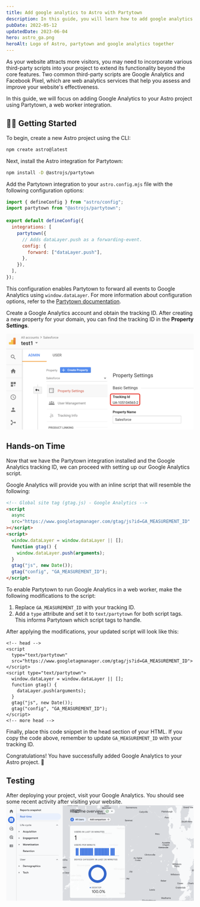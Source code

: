 ```yaml
---
title: Add google analytics to Astro with Partytown
description: In this guide, you will learn how to add google analytics to Astro without blocking the main thread using the partytown integration
pubDate: 2022-05-12
updatedDate: 2023-06-04
hero: astro_ga.png
heroAlt: Logo of Astro, partytown and google analytics together
---
```


As your website attracts more visitors, you may need to incorporate various third-party scripts into your project to extend its functionality beyond the core features. Two common third-party scripts are Google Analytics and Facebook Pixel, which are web analytics services that help you assess and improve your website's effectiveness.

In this guide, we will focus on adding Google Analytics to your Astro project using Partytown, a web worker integration.

## 🧑‍💻 Getting Started

To begin, create a new Astro project using the CLI:

```sh frame="none"
npm create astro@latest
```

Next, install the Astro integration for Partytown:

```sh frame="none"
npm install -D @astrojs/partytown
```

Add the Partytown integration to your `astro.config.mjs` file with the following configuration options:

```js title="astro.config.mjs"
import { defineConfig } from "astro/config";
import partytown from "@astrojs/partytown";

export default defineConfig({
  integrations: [
    partytown({
      // Adds dataLayer.push as a forwarding-event.
      config: {
        forward: ["dataLayer.push"],
      },
    }),
  ],
});
```

This configuration enables Partytown to forward all events to Google Analytics using `window.dataLayer`. For more information about configuration options, refer to the [Partytown documentation](https://partytown.builder.io/google-tag-manager#forward-events).

Create a Google Analytics account and obtain the tracking ID. After creating a new property for your domain, you can find the tracking ID in the **Property Settings**.

![Example of Google Analytics admin settings with a tracking ID](./tracking-setup.png)

## Hands-on Time

Now that we have the Partytown integration installed and the Google Analytics tracking ID, we can proceed with setting up our Google Analytics script.

Google Analytics will provide you with an inline script that will resemble the following:

```html
<!-- Global site tag (gtag.js) - Google Analytics -->
<script
  async
  src="https://www.googletagmanager.com/gtag/js?id=GA_MEASUREMENT_ID"
></script>
<script>
  window.dataLayer = window.dataLayer || [];
  function gtag() {
    window.dataLayer.push(arguments);
  }
  gtag("js", new Date());
  gtag("config", "GA_MEASUREMENT_ID");
</script>
```

To enable Partytown to run Google Analytics in a web worker, make the following modifications to the script:

1. Replace `GA_MEASUREMENT_ID` with your tracking ID.
2. Add a `type` attribute and set it to `text/partytown` for both script tags. This informs Partytown which script tags to handle.

After applying the modifications, your updated script will look like this:

```astro title="Layout.astro"
<!-- head -->
<script
  type="text/partytown"
  src="https://www.googletagmanager.com/gtag/js?id=GA_MEASUREMENT_ID"></script>
<script type="text/partytown">
  window.dataLayer = window.dataLayer || [];
  function gtag() {
    dataLayer.push(arguments);
  }
  gtag("js", new Date());
  gtag("config", "GA_MEASUREMENT_ID");
</script>
<!-- more head -->
```

Finally, place this code snippet in the head section of your HTML. If you copy the code above, remember to update `GA_MEASUREMENT_ID` with your tracking ID.

Congratulations! You have successfully added Google Analytics to your Astro project. 🎉

## Testing

After deploying your project, visit your Google Analytics. You should see some recent activity after visiting your website.
![Google analytics real time dashboard with one visitor in the last 30 minutes](./realtime-dashboard.png)
